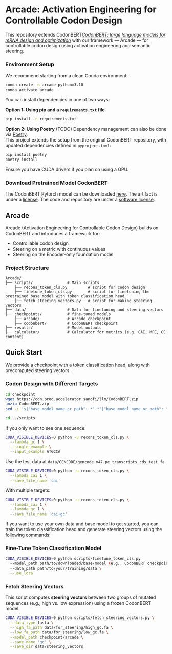 # Arcade: Activation Engineering for Controllable Codon Design

This repository extends CodonBERT[*CodonBERT: large language models for mRNA design and optimization*](https://www.biorxiv.org/content/10.1101/2023.09.09.556981v1) with our framework — Arcade — for controllable codon design using activation engineering and semantic steering.

### Environment Setup

We recommend starting from a clean Conda environment:

```bash
conda create -n arcade python=3.10
conda activate arcade
```
You can install dependencies in one of two ways:

**Option 1: Using pip and a `requirements.txt` file**
```bash
pip install -r requirements.txt
```

**Option 2: Using Poetry** (TODO)
Dependency management can also be done via [Poetry](https://python-poetry.org/).  
This project extends the setup from the original CodonBERT repository, with updated dependencies defined in `pyproject.toml`:

```bash
pip install poetry
poetry install
```
Ensure you have CUDA drivers if you plan on using a GPU.

### Download Pretrained Model CodonBERT

The CodonBERT Pytorch model can be downloaded [here](https://cdn.prod.accelerator.sanofi/llm/CodonBERT.zip). The artifact is under a [license](ARTIFACT_LICENSE.md).
The code and repository are under a [software license](SOFTWARE_LICENSE.md).

## Arcade
Arcade (Activation Engineering for Controllable Codon Design) builds on CodonBERT and introduces a framework for:
- Controllable codon design
- Steering on a metric with continuous values
- Steering on the Encoder-only foundation model

### Project Structure

```
Arcade/
├── scripts/               # Main scripts 
    ├── recons_token_cls.py         # script for codon design
    ├── finetune_token_cls.py       # script for finetuning the pretrained base model with token classification head
    ├── fetch_steering_vectors.py   # script for making steering vectors
├── data/                  # Data for finetuning and steering vectors
├── checkpoints/           # fine-tuned models
    ├── arcade/            # Arcade checkpoint
    ├── codonbert/         # CodonBERT checkpoint
├── results/               # Model outputs
├── calculator/            # Calculator for metrics (e.g. CAI, MFE, GC content)
``` 

## Quick Start

We provide a checkpoint with a token classification head, along with precomputed steering vectors.

### Codon Design with Different Targets
```bash
cd checkpoint
wget https://cdn.prod.accelerator.sanofi/llm/CodonBERT.zip
unzip CodonBERT.zip
sed -i 's|"base_model_name_or_path": *".*"|"base_model_name_or_path": "'"$(realpath arcade/codonbert)"'"|g' arcade/adapter_config.json
```

```bash
cd ../scripts
```

If you only want to see one sequence:
```bash
CUDA_VISIBLE_DEVICES=0 python -u recons_token_cls.py \
  --lambda_gc 1 \
  --single_example \
  --input_example ATGCCA
```

Use the test data at `data/GENCODE/gencode.v47.pc_transcripts_cds_test.fa`
```bash
CUDA_VISIBLE_DEVICES=0 python -u recons_token_cls.py \
  --lambda_cai 1 \
  --save_file_name 'cai' 
```

With multiple targets:
```bash
CUDA_VISIBLE_DEVICES=0 python -u recons_token_cls.py \
  --lambda_cai 1 \
  --lambda_gc 1 \
  --save_file_name 'cai+gc' 
```



If you want to use your own data and base model to get started, you can train the token classification head and generate steering vectors using the following commands:

### Fine-Tune Token Classification Model

```bash
CUDA_VISIBLE_DEVICES=0 python scripts/finetune_token_cls.py
  --model_path path/to/downloaded/base/model (e.g., CodonBERT checkpoints) \
  --data_path path/to/your/training/data \
  --use_lora
```

### Fetch Steering Vectors

This script computes **steering vectors** between two groups of mutated sequences (e.g., high vs. low expression) using a frozen CodonBERT model.

```bash
CUDA_VISIBLE_DEVICES=0 python scripts/fetch_steering_vectors.py \
  --data_type fasta \
  --high_fa_path data/for_steering/high_gc.fa \
  --low_fa_path data/for_steering/low_gc.fa \
  --model_path checkpoint/arcade \
  --save_name 'gc' \
  --save_dir data/steering_vectors
```

